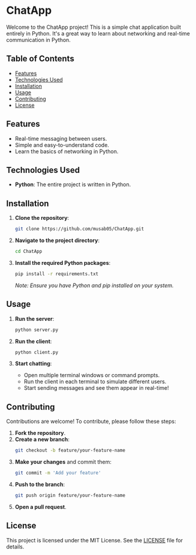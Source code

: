 # ChatApp

Welcome to the ChatApp project! This is a simple chat application built entirely in Python. It's a great way to learn about networking and real-time communication in Python.

## Table of Contents

- [Features](#features)
- [Technologies Used](#technologies-used)
- [Installation](#installation)
- [Usage](#usage)
- [Contributing](#contributing)
- [License](#license)

## Features

- Real-time messaging between users.
- Simple and easy-to-understand code.
- Learn the basics of networking in Python.

## Technologies Used

- **Python**: The entire project is written in Python.

## Installation

1. **Clone the repository**:
    ```sh
    git clone https://github.com/musab05/ChatApp.git
    ```

2. **Navigate to the project directory**:
    ```sh
    cd ChatApp
    ```

3. **Install the required Python packages**:
    ```sh
    pip install -r requirements.txt
    ```
   *Note: Ensure you have Python and pip installed on your system.*

## Usage

1. **Run the server**:
    ```sh
    python server.py
    ```

2. **Run the client**:
    ```sh
    python client.py
    ```

3. **Start chatting**:
    - Open multiple terminal windows or command prompts.
    - Run the client in each terminal to simulate different users.
    - Start sending messages and see them appear in real-time!

## Contributing

Contributions are welcome! To contribute, please follow these steps:

1. **Fork the repository**.
2. **Create a new branch**:
    ```sh
    git checkout -b feature/your-feature-name
    ```
3. **Make your changes** and commit them:
    ```sh
    git commit -m 'Add your feature'
    ```
4. **Push to the branch**:
    ```sh
    git push origin feature/your-feature-name
    ```
5. **Open a pull request**.

## License

This project is licensed under the MIT License. See the [LICENSE](LICENSE) file for details.
